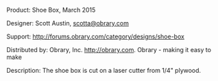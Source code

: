 Product: Shoe Box, March 2015

Designer: Scott Austin, scotta@obrary.com

Support:  http://forums.obrary.com/category/designs/shoe-box

Distributed by:  Obrary, Inc.  http://obrary.com.  Obrary - making it easy to make

Description:
The shoe box is cut on a laser cutter from 1/4" plywood.